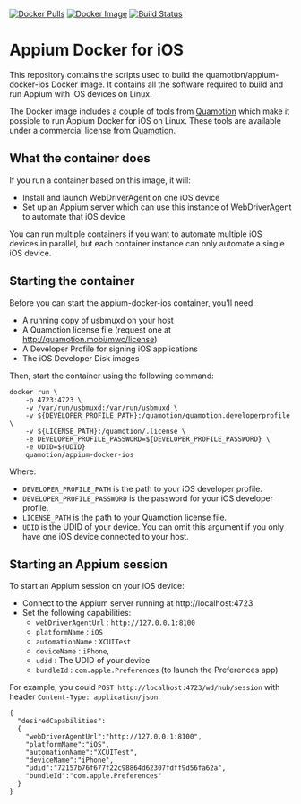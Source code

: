 [![Docker Pulls](https://img.shields.io/docker/pulls/quamotion/appium-docker-ios.svg?style=flat-square)](https://hub.docker.com/r/quamotion/appium-docker-ios/)
[![Docker Image](https://images.microbadger.com/badges/image/quamotion/appium-docker-ios.svg)](https://microbadger.com/images/quamotion/appium-docker-ios)
[![Build Status](https://dev.azure.com/qmfrederik/appium-docker-ios/_apis/build/status/quamotion.appium-docker-ios?branchName=master)](https://dev.azure.com/qmfrederik/appium-docker-ios/_build/latest?definitionId=17&branchName=master)

# Appium Docker for iOS

This repository contains the scripts used to build the quamotion/appium-docker-ios
Docker image. It contains all the software required to build and run Appium with iOS
devices on Linux.

The Docker image includes a couple of tools from [Quamotion](http://quamotion.mobi)
which make it possible to run Appium Docker for iOS on Linux. These tools are available
under a commercial license from [Quamotion](http://quamotion.mobi).

## What the container does

If you run a container based on this image, it will:
- Install and launch WebDriverAgent on one iOS device
- Set up an Appium server which can use this instance of WebDriverAgent to automate that iOS device

You can run multiple containers if you want to automate multiple iOS devices in parallel, but each
container instance can only automate a single iOS device.

## Starting the container

Before you can start the appium-docker-ios container, you'll need:

- A running copy of usbmuxd on your host
- A Quamotion license file (request one at http://quamotion.mobi/mwc/license)
- A Developer Profile for signing iOS applications
- The iOS Developer Disk images

Then, start the container using the following command:

```
docker run \
    -p 4723:4723 \
    -v /var/run/usbmuxd:/var/run/usbmuxd \
    -v ${DEVELOPER_PROFILE_PATH}:/quamotion/quamotion.developerprofile \
    -v ${LICENSE_PATH}:/quamotion/.license \
    -e DEVELOPER_PROFILE_PASSWORD=${DEVELOPER_PROFILE_PASSWORD} \
    -e UDID=${UDID}
    quamotion/appium-docker-ios
```

Where:

- `DEVELOPER_PROFILE_PATH` is the path to your iOS developer profile.
- `DEVELOPER_PROFILE_PASSWORD` is the password for your iOS developer profile.
- `LICENSE_PATH` is the path to your Quamotion license file.
- `UDID` is the UDID of your device. You can omit this argument if you only have one iOS device connected to your host.

## Starting an Appium session

To start an Appium session on your iOS device:

- Connect to the Appium server running at http://localhost:4723
- Set the following capabilities:
  * `webDriverAgentUrl` : `http://127.0.0.1:8100`
  * `platformName` : `iOS`
  * `automationName` : `XCUITest`
  * `deviceName` : `iPhone`,
  * `udid` : The UDID of your device
  * `bundleId` : `com.apple.Preferences` (to launch the Preferences app)

For example, you could `POST http://localhost:4723/wd/hub/session` with header `Content-Type: application/json`:

```
{
  "desiredCapabilities":
  {
    "webDriverAgentUrl":"http://127.0.0.1:8100",
    "platformName":"iOS",
    "automationName":"XCUITest",
    "deviceName":"iPhone",
    "udid":"72157b76f677f22c98864d62307fdff9d56fa62a",
    "bundleId":"com.apple.Preferences"
  }
}
```